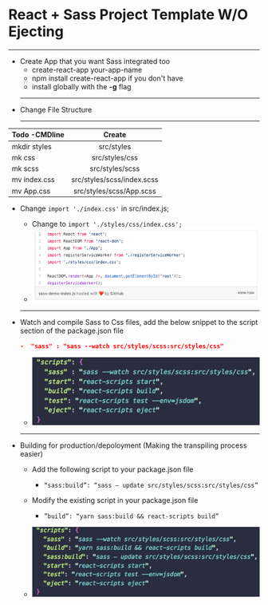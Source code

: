 # React + Sass Project Template W/O Ejecting 
-------------------------------

- Create App that you want Sass integrated too 
  - create-react-app your-app-name
  - npm install create-react-app if you don't have
  - install globally with the **-g** flag
  ______________________________ 
- Change File Structure 
  ______________________________ 
|  Todo -CMDline | Create | 
| ------------- |:-------------:| 
| mkdir styles | src/styles |
| mk css | src/styles/css |  
| mk scss | src/styles/scss |   
|mv index.css | src/styles/scss/index.scss | 
|mv App.css | src/styles/scss/App.scss |



- Change `import './index.css'` in src/index.js;
  - Change to `import './styles/css/index.css';`
  - ![Change Import Parth](./md-images/import.png "Change Import Parth")
  ______________________________
- Watch and compile Sass to Css files, add the below snippet to the script section of the package.json file
 
  ```json 
  -  "sass" : "sass --watch src/styles/scss:src/styles/css" 
  ```
  - ![Image of script location in package.json](./md-images/scripts.png "Image of script location in package.json")
  ______________________________
- Building for production/depoloyment (Making the transpiling process easier)
  - Add the following script to your package.json file
    - `“sass:build”: “sass — update src/styles/scss:src/styles/css”`
  - Modify the existing script in your package.json file
    - `”build”: “yarn sass:build && react-scripts build”` 
    
  - ![sass scripts in package.json](./md-images/sass-scripts.png "sass scripts in package.json")
 